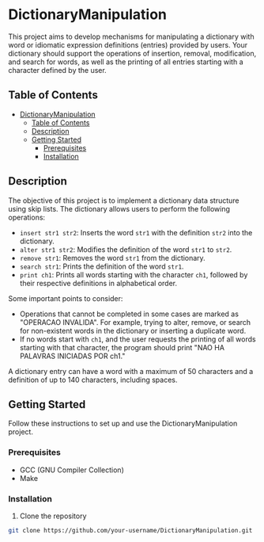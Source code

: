 # DictionaryManipulation

This project aims to develop mechanisms for manipulating a dictionary with word or idiomatic expression definitions (entries) provided by users. Your dictionary should support the operations of insertion, removal, modification, and search for words, as well as the printing of all entries starting with a character defined by the user.

## Table of Contents
- [DictionaryManipulation](#dictionarymanipulation)
  - [Table of Contents](#table-of-contents)
  - [Description](#description)
  - [Getting Started](#getting-started)
    - [Prerequisites](#prerequisites)
    - [Installation](#installation)

## Description

The objective of this project is to implement a dictionary data structure using skip lists. The dictionary allows users to perform the following operations:

- `insert str1 str2`: Inserts the word `str1` with the definition `str2` into the dictionary.
- `alter str1 str2`: Modifies the definition of the word `str1` to `str2`.
- `remove str1`: Removes the word `str1` from the dictionary.
- `search str1`: Prints the definition of the word `str1`.
- `print ch1`: Prints all words starting with the character `ch1`, followed by their respective definitions in alphabetical order.

Some important points to consider:
- Operations that cannot be completed in some cases are marked as "OPERACAO INVALIDA". For example, trying to alter, remove, or search for non-existent words in the dictionary or inserting a duplicate word.
- If no words start with `ch1`, and the user requests the printing of all words starting with that character, the program should print "NAO HA PALAVRAS INICIADAS POR ch1."

A dictionary entry can have a word with a maximum of 50 characters and a definition of up to 140 characters, including spaces.

## Getting Started

Follow these instructions to set up and use the DictionaryManipulation project.

### Prerequisites

- GCC (GNU Compiler Collection)
- Make

### Installation

1. Clone the repository

```bash
git clone https://github.com/your-username/DictionaryManipulation.git
